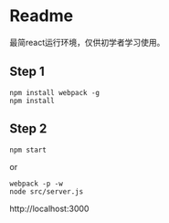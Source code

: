 # Readme

最简react运行环境，仅供初学者学习使用。

## Step 1

```
npm install webpack -g
npm install
```
## Step 2

```
npm start

```
or

```
webpack -p -w
node src/server.js
```




http://localhost:3000
